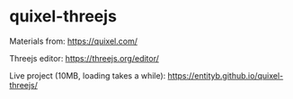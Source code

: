 # quixel-threejs

Materials from: https://quixel.com/

Threejs editor: https://threejs.org/editor/

Live project (10MB, loading takes a while): https://entityb.github.io/quixel-threejs/
